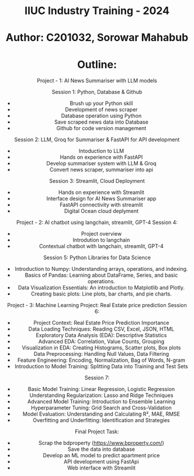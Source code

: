 <div style="text-align: center;">

  # IIUC Industry Training - 2024
  
  # Author: C201032, Sorowar Mahabub
  
  # Outline:

  

Project - 1: AI News Summariser with LLM models

Session 1: Python, Database & Github
- Brush up your Python skill
- Development of news scraper
- Database operation using Python
- Save scraped news data into Database
- Github for code version management


Session 2: LLM, Groq for Summariser & FastAPI for API development
- Intoduction to LLM
- Hands on experience with FastAPI
- Develop summariser system with LLM & Groq
- Convert news scraper, summariser into api


Session 3: Streamlit, Cloud Deployment
- Hands on experience with Streamlit
- Interface design for AI News Summariser app
- FastAPI connectivity with streamlit
- Digital Ocean cloud deplyment 


Project - 2: AI chatbot using langchain, streamlit, GPT-4
Session 4:
- Project overview 
- Introdution to langchain
- Contextual chatbot with langchain, streamlit, GPT-4


Session 5:
Python Libraries for Data Science
- Introduction to Numpy: Understanding arrays, operations, and indexing.
- Basics of Pandas: Learning about DataFrame, Series, and basic operations.
- Data Visualization Essentials: An introduction to Matplotlib and Plotly.
- Creating basic plots: Line plots, bar charts, and pie charts.


Project - 3: Machine Learning Project: Real Estate price prediction
Session 6:
- Project Context: Real Estate Price Prediction Importance
- Data Loading Techniques: Reading CSV, Excel, JSON, HTML
- Exploratory Data Analysis (EDA): Descriptive Statistics
- Advanced EDA: Correlation, Value Counts, Grouping
- Visualization in EDA: Creating Histograms, Scatter plots, Box plots
- Data Preprocessing: Handling Null Values, Data Filtering
- Feature Engineering: Encoding, Normalization, Bag of Words, N-gram
- Introduction to Model Training: Splitting Data into Training and Test Sets

Session 7:
- Basic Model Training: Linear Regression, Logistic Regression
- Understanding Regularization: Lasso and Ridge Techniques
- Advanced Model Training: Introduction to Ensemble Learning
- Hyperparameter Tuning: Grid Search and Cross-Validation
- Model Evaluation: Understanding and Calculating R², MAE, RMSE
- Overfitting and Underfitting: Identification and Strategies


Final Project Task: 
- Scrap the bdproperty (https://www.bproperty.com/)
- Save the data into database
- Develop an ML model to predict apartment price
- API development using FastApi
- Web interface with Streamlit

</div>
